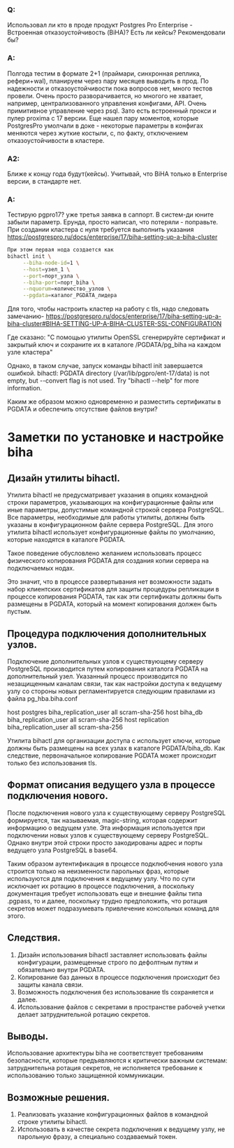 ### Q:
Использовал ли кто в проде продукт Postgres Pro Enterprise - Встроенная отказоустойчивость (BiHA)? Есть ли кейсы?
Рекомендовали бы?

### A: 
Полгода тестим в формате 2+1 (праймари, синхронная реплика, рефери+wal), планируем через пару месяцев выводить в прод.
По надежности и отказоустойчивости пока вопросов нет, много тестов провели.
Очень просто разворачивается, но многого не хватает, например, централизованного управления конфигами, API. Очень примитивное управление через psql.
Зато есть встроенный прокси и пулер proxima с 17 версии.
Еще нашел пару моментов, которые PostgresPro умолчали в доке - некоторые параметры в конфигах меняются через жуткие костыли, с, по факту, отключением отказоустойчивости в кластере.

### A2: 
Ближе к концу года будут(кейсы).
Учитывай, что BiHA только в Enterprise версии, в стандарте нет.

### A: 
Тестирую pgpro17? уже третья заявка в саппорт. В систем-ди юните забыли параметр. Ерунда, просто написал, что потеряли - поправьте.
При создании кластера с нуля требуется выполнить указания
https://postgrespro.ru/docs/enterprise/17/biha-setting-up-a-biha-cluster
```bash
При этом первая нода создается как
bihactl init \
     --biha-node-id=1 \
     --host=узел_1 \
     --port=порт_узла \
     --biha-port=порт_biha \
     --nquorum=количество_узлов \
     --pgdata=каталог_PGDATA_лидера
```
Для того, чтобы настроить кластер на работу с tls, надо следовать замечанию- 
https://postgrespro.ru/docs/enterprise/17/biha-setting-up-a-biha-cluster#BIHA-SETTING-UP-A-BIHA-CLUSTER-SSL-CONFIGURATION
     
Где сказано:
"С помощью утилиты OpenSSL сгенерируйте сертификат и закрытый ключ и сохраните их в каталоге /PGDATA/pg_biha на каждом узле кластера"
     
Однако, в таком случае, запуск команды bihactl init завершается ошибкой.
bihactl: PGDATA directory (/var/lib/pgpro/ent-17/data) is not empty, but --convert flag is not used.
Try "bihactl --help" for more information.

Каким же образом можно одновременно и разместить сертификаты в PGDATA и обеспечить отсутствие файлов внутри?


# Заметки по установке и настройке biha

## Дизайн утилиты bihactl.

Утилита bihactl не предусматривает указания в опциях командной строки параметров, указывающих на конфигурационные файлы или иные параметры, допустимые командной строкой сервера PostgreSQL. Все параметры, необходимые для работы утилиты, должны быть указаны в конфигурационном файле сервера PostgreSQL. Для этого утилита bihactl использует конфигурационные файлы по умолчанию, которые находятся в каталоге PGDATA.

Такое поведение обусловлено желанием использовать процесс физического копирования PGDATA для создания копии сервера на подключаемых нодах.

Это значит, что в процессе развертывания нет возможности задать набор клиентских сертификатов для защиты процедуры репликации в процессе копирования PGDATA, так как эти сертификаты должны быть размещены в PGDATA, который на момент копирования должен быть пустым.

## Процедура подключения дополнительных узлов.

Подключение дополнительных узлов к существующему серверу PostgreSQL производится путем копирования каталога PGDATA на дополнительный узел. Указанный процесс производится по незащищенным каналам связи, так как настройки доступа к ведущему узлу со стороны новых регламентируется следующим правилами из файла pg_hba.biha.conf

host postgres    biha_replication_user  all scram-sha-256
host biha_db     biha_replication_user  all scram-sha-256
host replication biha_replication_user  all scram-sha-256

Утилита bihactl для организации доступа с использует ключи, которые должны быть размещены на всех узлах в каталоге PGDATA/biha_db. Как следствие, первоначальное копирование PGDATA может происходит только без использования tls.

## Формат описания ведущего узла в процессе подключения нового.

После подключения нового узла к существующему серверу PostgreSQL формируется, так называемая, magic-string, которая содержит информацию о ведущем узле. Эта информация используется при подключении новых узлов к существующему серверу PostgreSQL. Однако внутри этой строки просто закодированы адрес и порты ведущего узла PostgreSQL в base64.

Таким образом аутентификация в процессе подклюбчения нового узла строится только на неизменности парольных фраз, которые используются для подключения к ведущему узлу. Что по сути исключает их ротацию в процессе подключения, а поскольку документация требует использовать еще и внешние файлы типа .pgpass, то и далее, поскольку трудно предположить, что ротация секретов может подразумевать привлечение консольных команд для этого.

## Следствия.

1. Дизайн использования bihactl заставляет использовать файлы конфигурации, размещенные строго по дефолтным путям и обязательно внутри PGDATA.
2. Копирование баз данных в процессе подключения происходит без защиты канала связи.
3. Возможность подключения без использование tls сохраняется и далее.
4. Использование файлов с секретами в пространстве рабочей учетки делает затруднительной ротацию секретов.

## Выводы.

Использование архитектуры biha не соответствует требованиям безопасности, которые предъявляются к критически важным системам: затруднительна ротация секретов, не исполняется требование к использованию только защищенной коммуникации.

## Возможные решения.

1. Реализовать указание конфигурационных файлов в командной строке утилиты bihactl.
2. Использовать в качестве секрета подключения к ведущему узлу, не парольную фразу, а специально создаваемый токен.


